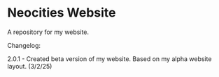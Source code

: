# Neocities Website

A repository for my website.

Changelog:

2.0.1 - Created beta version of my website. Based on my alpha website layout. (3/2/25)
